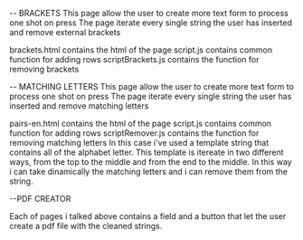 -- BRACKETS
This page allow the user to create more text form to process one shot on press 
The page iterate every single string the user has inserted and remove external brackets

brackets.html contains the html of the page
script.js contains common function for adding rows 
scriptBrackets.js contains the function for removing brackets


-- MATCHING LETTERS
This page allow the user to create more text form to process one shot on press 
The page iterate every single string the user has inserted and remove matching letters 

pairs-en.html contains the html of the page
script.js contains common function for adding rows 
scriptRemover.js contains the function for removing matching letters
 In this case i've used a template string that contains all of the alphabet letter.
 This template is itereate in two different ways, from the top to the middle and from the end to the middle.
 In this way i can take dinamically the matching letters and i can remove them from the string.

 --PDF CREATOR

Each of pages i talked above contains a field and a button that let the user create a pdf file with the cleaned strings.

 
  
